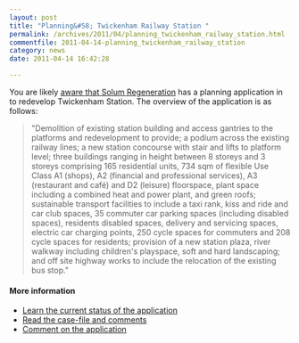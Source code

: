 ```yaml
---
layout: post
title: "Planning&#58; Twickenham Railway Station "
permalink: /archives/2011/04/planning_twickenham_railway_station.html
commentfile: 2011-04-14-planning_twickenham_railway_station
category: news
date: 2011-04-14 16:42:28

---
```


You are likely [aware that Solum Regeneration](https://stmargarets.london/archives/2010/07/new_twickenham_station_plans.html) has a planning application in to redevelop Twickenham Station. The overview of the application is as follows:

> "Demolition of existing station building and access gantries to the platforms and redevelopment to provide; a podium across the existing railway lines; a new station concourse with stair and lifts to platform level; three buildings ranging in height between 8 storeys and 3 storeys comprising 165 residential units, 734 sqm of flexible Use Class A1 (shops), A2 (financial and professional services), A3 (restaurant and café) and D2 (leisure) floorspace, plant space including a combined heat and power plant, and green roofs; sustainable transport facilities to include a taxi rank, kiss and ride and car club spaces, 35 commuter car parking spaces (including disabled spaces), residents disabled spaces, delivery and servicing spaces, electric car charging points, 250 cycle spaces for commuters and 208 cycle spaces for residents; provision of a new station plaza, river walkway including children's playspace, soft and hard landscaping; and off site highway works to include the relocation of the existing bus stop."

#### More information

-   [Learn the current status of the application](http://www2.richmond.gov.uk/PlanData2/Planning_CaseNo.aspx?strCASENO=10/3465/FUL)
-   [Read the case-file and comments](http://idoxwam.richmond.gov.uk/WAM/showCaseFile.do?&appNumber=10/3465/FUL)
-   [Comment on the application](http://idoxwam.richmond.gov.uk/WAM/createComment.do;jsessionid=73FE2A60F7093CA1FA1AD1050198F7CC?action=CreateApplicationComment&applicationType=PLANNING&appNumber=10/3465/FUL)
